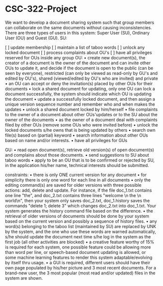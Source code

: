# CSC-322-Project


  We want to develop a document sharing system such that group members can collaborate on the same documents without causing inconsistencies. There are three types of users in this system: Super User (SU), Ordinary User (OU) and Guest (GU). 
SU:

[ ]	update membership
[ ]	maintain a list of taboo words
[ ]	unlock any locked document
[ ]	process complaints about OU's
[ ]	have all privileges reserved for OUs inside any group
OU:
•	create new document(s), the creator of a document is the owner of the document and can invite other OUs to update it, and decide if the document is open to the public (can be seen by everyone), restricted (can only be viewed as read-only by GU's and edited by OU's), shared (viewed/edited by OU's who are invited) and private
•	an OU can accept or deny the invitation(s) placed by other OUs for their documents
•	lock a shared document for updating, only one OU can lock a document successfully, the system should indicate which OU is updating the document
•	update a successfully locked document, and then assign a unique version sequence number and remember who and when makes the updates
•	unlock a shared document locked by him/herself
•	file complaints to the owner of a document about other OUs'updates or to the SU about the owner of the documents
•	as the owner of a document deal with complaints filed by other OUs (remove some OUs who were invited before)
•	unlock the locked documents s/he owns that is being updated by others
•	search own file(s) based on (partial) keyword
•	search information about other OUs based on name and/or interests.
•	have all privileges for GUs

GU:
•	read open document(s), retrieve old version(s) of open document(s) and complains about those documents.
•	send suggestions to SU about taboo words
•	apply to be an OU that is to be confirmed or rejected by SU, in the application his/her name, technical interests should be submitted.

constraints:
•	there is only ONE current version for any document
•	for simplicity there is only one word for each line in all documents 
•	only the editing command(s) are saved for older versions with three possible actions: add, delete and update. For instance, if the file doc_1.txt contains one line "the", and doc_2.txt contains three lines "welcome \n the \n world\n", then your system only saves doc_2.txt, doc_1.history saves the commands "delete 1; delete 3" which changes doc_2.txt into doc_1.txt. Your system generates the history command file based on the difference.
•	the retrieval of older versions of documents should be done by your system based on the current version and possibly a sequence of history files. 
•	any word(s) belonging to the taboo list (maintained by SU) are replaced by UNK by the system, and the one who use these words are warned automatically, s/he should update the document next time s/he log in the system as the first job (all other activities are blocked)
•	a creative feature worthy of 15% is required for each system, one possible feature could be allowing more than word per line, or speech-based document updating is allowed, or some machine learning features to render this system adaptable/evolving by itself thru usage. 
•	a GUI is required, different users should have their own page populated by his/her picture and 3 most recent documents. For a brand-new user, the 3 most popular (most read and/or updated) files in the system are shown.
